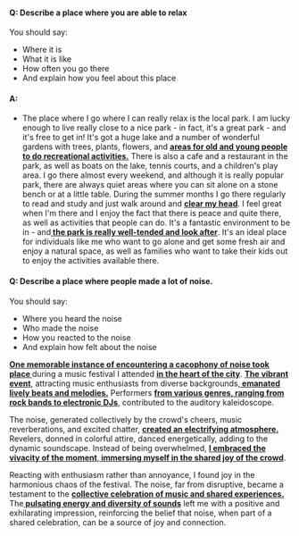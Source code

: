 #### Q: Describe a place where you are able to relax
You should say:
- Where it is 
- What it is like
- How often you go there
- And explain how you feel about this place
#### A:
- The place where I go where I can really relax is the local park. I am lucky enough to live really close to a nice park - in fact, it's a great park - and it's free to get in! It's got a huge lake and a number of wonderful gardens with trees, plants, flowers, and <b><u>areas for old and young people to do recreational activities.</u></b> There is also a cafe and a restaurant in the park, as well as boats on the lake, tennis courts, and a children's play area. I go there almost every weekend, and although it is really popular park, there are always quiet areas where you can sit alone on a stone bench or at a little table. During the summer months I go there regularly to read and study and just walk around and <b><u>clear my head</u></b>. I feel great when I'm there and I enjoy the fact that there is peace and quite there, as well as activities that people can do. It's a  fantastic environment to be in - and<b><u> the park is really well-tended and look after</u></b>. It's an ideal place for individuals like me who want to go alone and get some fresh air and enjoy a natural space, as well as families who want to take their kids out to enjoy the activities available there.
#### Q: Describe a place where people made a lot of noise.
You should say:
- Where you heard the noise
- Who made the noise
- How you reacted to the noise
- And explain how felt about the noise

<b><u>One memorable instance of encountering a cacophony of noise took place </u></b>during a music festival I attended <b><u>in the heart of the city</u></b>. <b><u>The vibrant event</u></b>, attracting music enthusiasts from diverse backgrounds,<b><u> emanated lively beats and melodies.</u></b> Performers <b><u>from various genres, ranging from rock bands to electronic DJs</u></b>, contributed to the auditory kaleidoscope.

The noise, generated collectively by the crowd's cheers, music reverberations, and excited chatter, <b><u>created an electrifying atmosphere. </u></b>Revelers, donned in colorful attire, danced energetically, adding to the dynamic soundscape. Instead of being overwhelmed, <b><u>I embraced the vivacity of the moment</u></b>,<b><u> immersing myself in the shared joy of the crowd</u></b>.

Reacting with enthusiasm rather than annoyance, I found joy in the harmonious chaos of the festival. The noise, far from disruptive, became a testament to the <b><u>collective celebration of music and shared experiences.</u></b> The<b><u> pulsating energy and diversity of sounds</u></b> left me with a positive and exhilarating impression, reinforcing the belief that noise, when part of a shared celebration, can be a source of joy and connection.


